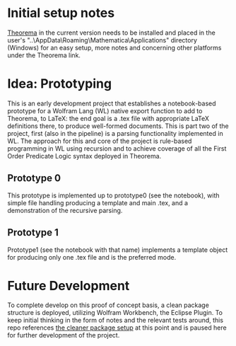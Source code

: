 # Initial setup notes

[Theorema](https://www3.risc.jku.at/research/theorema/software/) in the current version needs to be installed and placed in the user's "..\AppData\Roaming\Mathematica\Applications" directory (Windows) for an easy setup, more notes and concerning other platforms under the Theorema link.

# Idea: Prototyping

This is an early development project that establishes a notebook-based prototype for a Wolfram Lang (WL) native export function to add to Theorema, to LaTeX: the end goal is a .tex file with appropriate LaTeX definitions there, to produce well-formed documents. This is part two of the project, first (also in the pipeline) is a parsing functionality implemented in WL. The approach for this and core of the project is rule-based programming in WL using recursion and to achieve coverage of all the First Order Predicate Logic syntax deployed in Theorema.

## Prototype 0

This prototype is implemented up to prototype0 (see the notebook), with simple file handling producing a template and main .tex, and a demonstration of the recursive parsing. 

## Prototype 1

Prototype1 (see the notebook with that name) implements a template object for producing only one .tex file and is the preferred mode. 

# Future Development 

To complete develop on this proof of concept basis, a clean package structure is deployed, utilizing Wolfram Workbench, the Eclipse Plugin. To keep initial thinking in the form of notes and the relevant tests around, this repo references [the cleaner package setup](https://github.com/heseltime/tma2tex/tree/master/tma2tex) at this point and is paused here for further development of the project.